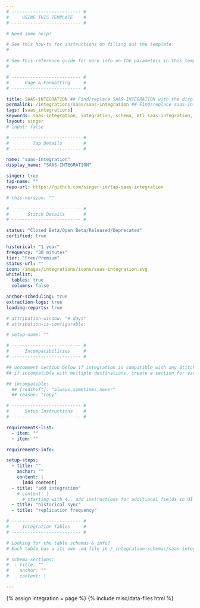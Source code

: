 ```yaml
---
# -------------------------- #
#     USING THIS TEMPLATE    #
# -------------------------- #

# Need some help?

# See this how-to for instructions on filling out the template:
#     

# See this reference guide for more info on the parameters in this template:
#     

# -------------------------- #
#      Page & Formatting     #
# -------------------------- #

title: SAAS-INTEGRATION ## Find/replace SAAS-INTEGRATION with the display name (ex: Intercom)
permalink: /integrations/saas/saas-integration ## Find/replace saas-integration with the key name (ex: intercom)
tags: [saas_integrations]
keywords: saas-integration, integration, schema, etl saas-integration, saas-integration etl, saas-integration schema
layout: singer
# input: false

# -------------------------- #
#         Tap Details        #
# -------------------------- #

name: "saas-integration"
display_name: "SAAS-INTEGRATION"

singer: true 
tap-name: ""
repo-url: https://github.com/singer-io/tap-saas-integration

# this-version: ""

# -------------------------- #
#       Stitch Details       #
# -------------------------- #

status: "Closed Beta/Open Beta/Released/Deprecated"
certified: true 

historical: "1 year"
frequency: "30 minutes"
tier: "Free/Premium"
status-url: ""
icon: /images/integrations/icons/saas-integration.svg
whitelist:
  tables: true
  columns: false

anchor-scheduling: true
extraction-logs: true
loading-reports: true

# attribution-window: "# days"
# attribution-is-configurable: 

# setup-name: ""

# -------------------------- #
#      Incompatibilities     #
# -------------------------- #

## uncomment section below if integration is compatible with any Stitch destinations
## if incompatible with multiple destinations, create a section for each destination

## incompatible:
  ## [redshift]: "always,sometimes,never"
  ## reason: "copy" 

# -------------------------- #
#      Setup Instructions    #
# -------------------------- #

requirements-list:
  - item: ""
  - item: ""

requirements-info:

setup-steps:
  - title: ""
    anchor: ""
    content: |
      [Add content]
  - title: "add integration"
    # content: |
      # starting with 4., add instructions for additional fields in UI
  - title: "historical sync"
  - title: "replication frequency"

# -------------------------- #
#     Integration Tables     #
# -------------------------- #

# Looking for the table schemas & info?
# Each table has a its own .md file in /_integration-schemas/saas-integration

# schema-sections:
#  - title: ""
#    anchor: ""
#    content: |

---
```

{% assign integration = page %}
{% include misc/data-files.html %}

